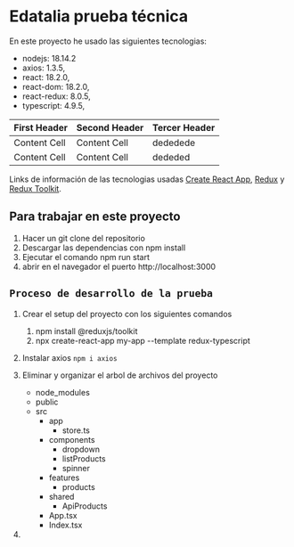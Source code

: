 # Edatalia prueba técnica

En este proyecto he usado las siguientes tecnologias:

- nodejs: 18.14.2
- axios: 1.3.5,
- react: 18.2.0,
- react-dom: 18.2.0,
- react-redux: 8.0.5,
- typescript: 4.9.5,

| First Header | Second Header | Tercer Header |
| ------------ | ------------- | ------------- |
| Content Cell | Content Cell  | dededede      |
| Content Cell | Content Cell  | dededed       |

Links de información de las tecnologias usadas [Create React App](https://github.com/facebook/create-react-app),  [Redux](https://redux.js.org/) y [Redux Toolkit](https://redux-toolkit.js.org/).

## Para trabajar en este proyecto
1. Hacer un git clone del repositorio
2. Descargar las dependencias con npm install 
3. Ejecutar el comando npm run start 
4. abrir en el navegador el puerto http://localhost:3000

## `Proceso de desarrollo de la prueba`
1. Crear el setup del proyecto con los siguientes comandos 
   1. npm install @reduxjs/toolkit
   2. npx create-react-app my-app --template redux-typescript
2. Instalar axios `npm i axios`
3. Eliminar y organizar el arbol de archivos del proyecto  
   - node_modules 
   - public
   - src
     - app
       - store.ts
     - components
       - dropdown
       - listProducts
       - spinner
     - features
       - products
     - shared
       - ApiProducts
     - App.tsx
     - Index.tsx

4. 

